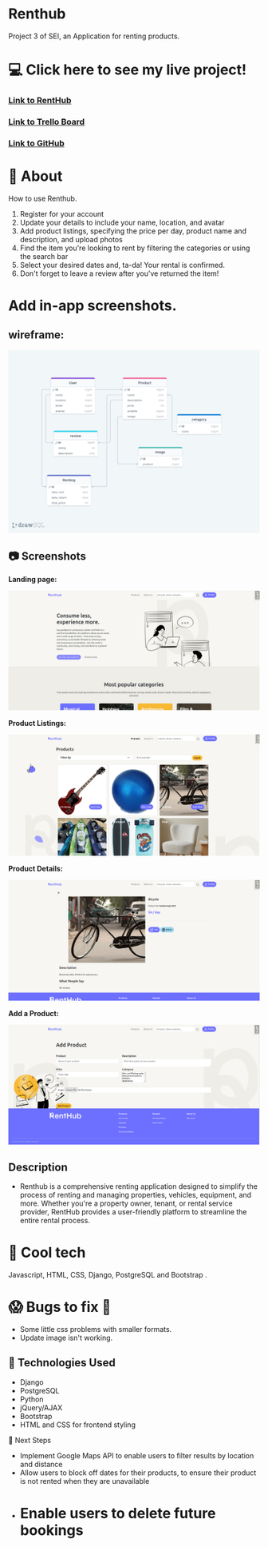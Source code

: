 # Renthub

Project 3 of SEI, an Application for renting products.

# 💻 Click here to see my live project!

### [Link to RentHub](https://renthub.fly.dev/)

### [Link to Trello Board](https://trello.com/b/56HvnC0w/project-3-renthub)

### [Link to GitHub](https://github.com/RentHubGA/renthub)

# 📄 About

How to use Renthub.

1. Register for your account
2. Update your details to include your name, location, and avatar
3. Add product listings, specifying the price per day, product name and description, and upload photos
4. Find the item you're looking to rent by filtering the categories or using the search bar
5. Select your desired dates and, ta-da! Your rental is confirmed.
6. Don't forget to leave a review after you've returned the item!

# Add in-app screenshots.

## wireframe:

![image](./screenshots-wireframe/ERD_renthub.png)

## 📷 Screenshots

**Landing page:**

![image](./screenshots-wireframe/screen-renthub-1.png)

**Product Listings:**

![image](./screenshots-wireframe/screen-renthub-2.png)

**Product Details:**

![image](./screenshots-wireframe/screen-renthub-5.png)

**Add a Product:**

![image](./screenshots-wireframe/screen-renthub-4.png)

## Description

-   Renthub is a comprehensive renting application designed to simplify the process of renting and managing properties, vehicles, equipment, and more. Whether you're a property owner, tenant, or rental service provider, RentHub provides a user-friendly platform to streamline the entire rental process.

# 🚀 Cool tech

Javascript, HTML, CSS, Django, PostgreSQL and Bootstrap .

# 😱 Bugs to fix 💩

-   Some little css problems with smaller formats.
-   Update image isn't working.

## 💾 Technologies Used

-   Django
-   PostgreSQL
-   Python
-   jQuery/AJAX
-   Bootstrap
-   HTML and CSS for frontend styling

🚀 Next Steps

-   Implement Google Maps API to enable users to filter results by location and distance
-   Allow users to block off dates for their products, to ensure their product is not rented when they are unavailable
-   # Enable users to delete future bookings
